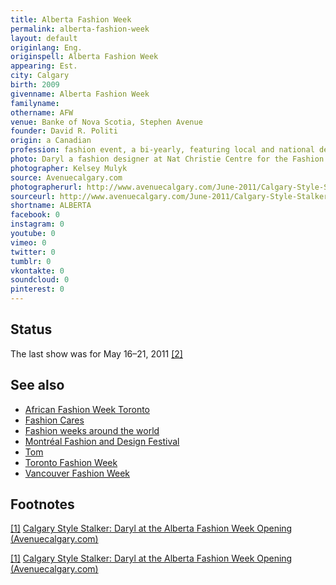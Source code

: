 ```yaml
---
title: Alberta Fashion Week
permalink: alberta-fashion-week
layout: default
originlang: Eng.
originspell: Alberta Fashion Week
appearing: Est.
city: Calgary
birth: 2009
givenname: Alberta Fashion Week
familyname:
othername: AFW
venue: Banke of Nova Scotia, Stephen Avenue
founder: David R. Politi
origin: a Canadian
profession: fashion event, a bi-yearly, featuring local and national designers
photo: Daryl a fashion designer at Nat Christie Centre for the Fashion Week Opening
photographer: Kelsey Mulyk
source: Avenuecalgary.com
photographerurl: http://www.avenuecalgary.com/June-2011/Calgary-Style-Stalker-Daryl-at-the-Alberta-Fashion-Week-Opening/
sourceurl: http://www.avenuecalgary.com/June-2011/Calgary-Style-Stalker-Daryl-at-the-Alberta-Fashion-Week-Opening/
shortname: ALBERTA
facebook: 0
instagram: 0
youtube: 0
vimeo: 0
twitter: 0
tumblr: 0
vkontakte: 0
soundcloud: 0
pinterest: 0
---
```


## Status

The last show was for May 16–21, 2011 <span id="a2">[\[2\]](#f2)</span>

## See also

+ [African Fashion Week Toronto](african-fashion-week-toronto)
+ [Fashion Cares](fashion-cares)
+ [Fashion weeks around the world](fashion-weeks-around-the-world)
+ [Montréal Fashion and Design Festival](montreal-fashion-and-design-festival)
+ [Tom](tom)
+ [Toronto Fashion Week](toronto-fashion-week)
+ [Vancouver Fashion Week](vancouver-fashion-week)

## Footnotes

[[1]](#a1) <span id="f1"></span> [Calgary Style Stalker: Daryl at the Alberta Fashion Week Opening (Avenuecalgary.com)](http://www.avenuecalgary.com/June-2011/Calgary-Style-Stalker-Daryl-at-the-Alberta-Fashion-Week-Opening/)

[[1]](#a1) <span id="f1"></span> [Calgary Style Stalker: Daryl at the Alberta Fashion Week Opening (Avenuecalgary.com)](http://www.avenuecalgary.com/June-2011/Calgary-Style-Stalker-Daryl-at-the-Alberta-Fashion-Week-Opening/)
